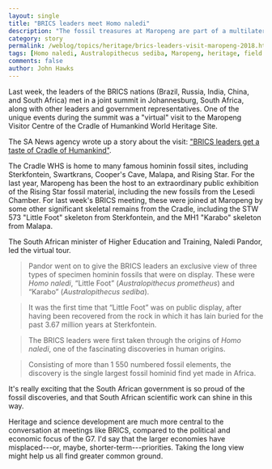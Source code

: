 ```yaml
---
layout: single
title: "BRICS leaders meet Homo naledi"
description: "The fossil treasures at Maropeng are part of a multilateral summit meeting in Johannesburg."
category: story
permalink: /weblog/topics/heritage/brics-leaders-visit-maropeng-2018.html
tags: [Homo naledi, Australopithecus sediba, Maropeng, heritage, field sites, tourism]
comments: false
author: John Hawks
---
```


Last week, the leaders of the BRICS nations (Brazil, Russia, India, China, and South Africa) met in a joint summit in Johannesburg, South Africa, along with other leaders and government representatives. One of the unique events during the summit was a "virtual" visit to the Maropeng Visitor Centre of the Cradle of Humankind World Heritage Site.

The SA News agency wrote up a story about the visit: <a href="https://www.sanews.gov.za/south-africa/brics-leaders-get-taste-cradle-humankind">"BRICS leaders get a taste of Cradle of Humankind"</a>.

The Cradle WHS is home to many famous hominin fossil sites, including Sterkfontein, Swartkrans, Cooper's Cave, Malapa, and Rising Star. For the last year, Maropeng has been the host to an extraordinary public exhibition of the Rising Star fossil material, including the new fossils from the Lesedi Chamber. For last week's BRICS meeting, these were joined at Maropeng by some other significant skeletal remains from the Cradle, including the STW 573 "Little Foot" skeleton from Sterkfontein, and the MH1 "Karabo" skeleton from Malapa.

The South African minister of Higher Education and Training, Naledi Pandor, led the virtual tour.

<blockquote>Pandor went on to give the BRICS leaders an exclusive view of three types of specimen hominin fossils that were on display. These were <em>Homo naledi</em>, “Little Foot” (<em>Australopithecus prometheus</em>) and “Karabo” (<em>Australopithecus sediba</em>). </blockquote>

<blockquote>It was the first time that “Little Foot” was on public display, after having been recovered from the rock in which it has lain buried for the past 3.67 million years at Sterkfontein.</blockquote>

<blockquote>The BRICS leaders were first taken through the origins of <em>Homo naledi</em>, one of the fascinating discoveries in human origins.</blockquote>

<blockquote>Consisting of more than 1 550 numbered fossil elements, the discovery is the single largest fossil hominid find yet made in Africa.</blockquote>

It's really exciting that the South African government is so proud of the fossil discoveries, and that South African scientific work can shine in this way.

Heritage and science development are much more central to the conversation at meetings like BRICS, compared to the political and economic focus of the G7. I'd say that the larger economies have misplaced---or, maybe, shorter-term---priorities. Taking the long view might help us all find greater common ground.

